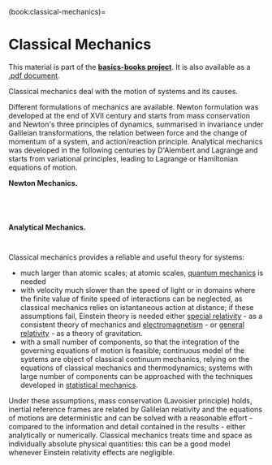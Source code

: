 (book:classical-mechanics)=
# Classical Mechanics

This material is part of the [**basics-books project**](https://basics2022.github.io/bbooks). It is also available as a [.pdf document](_build/latex/book.pdf).

Classical mechanics deal with the motion of systems and its causes. 

Different formulations of mechanics are available. Newton formulation was developed at the end of XVII century and starts from mass conservation and Newton's three principles of dynamics, summarised in invariance under Galileian transformations, the relation between force and the change of momentum of a system, and action/reaction principle. Analytical mechanics was developed in the following centuries by D'Alembert and Lagrange and starts from variational principles, leading to Lagrange or Hamiltonian equations of motion.

**Newton Mechanics.**
```{dropdown} [Kinematics](classical-mechanics:kinematics)
```
```{dropdown} [Actions](classical-mechanics:actions)
```
```{dropdown} [Inertia](classical-mechanics:inertia)
```
```{dropdown} [Dynamics](classical-mechanics:dynamics)
```

**Analytical Mechanics.**
```{dropdown} [Lagrangian Mechanics](classical-mechanics:lagrange)
```
```{dropdown} [Hamiltonian Mechanics](classical-mechanics:hamilton)
```


Classical mechanics provides a reliable and useful theory for systems:
- much larger than atomic scales; at atomic scales, [quantum mechanics](https://basics2022.github.io/bbooks-physics-modern/ch/quantum-mechanics/intro.html) is needed
- with velocity much slower than the speed of light or in domains where the finite value of finite speed of interactions can be neglected, as classical mechanics relies on istantaneous action at distance; if these assumptions fail, Einstein theory is needed either [special relativity](https://basics2022.github.io/bbooks-physics-modern/ch/relativity-special/intro.html) - as a consistent theory of mechanics and [electromagnetism](https://basics2022.github.io/bbooks-physics-electromagnetism/intro.html) - or [general relativity](https://basics2022.github.io/bbooks-physics-modern/ch/relativity-general/intro.html) - as a theory of gravitation.
- with a small number of components, so that the integration of the governing equations of motion is feasible; continuous model of the systems are object of classical continuum mechanics, relying on the equations of classical mechanics and thermodynamics; systems with large number of components can be approached with the techniques developed in [statistical mechanics](https://basics2022.github.io/bbooks-physics-modern/ch/statistical-mechanics/intro.html).

Under these assumptions, mass conservation (Lavoisier principle) holds, inertial reference frames are related by Galileian relativity and the equations of motions are deterministic and can be solved with a reasonable effort - compared to the information and detail contained in the results - either analytically or numerically.
Classical mechanics treats time and space as individually absolute physical quantities: this can be a good model whenever Einstein relativity effects are negligible.


<!--
**Introduzione.**
- la meccanica si occupa della descrizione del moto dei sistemi e delle sue cause.
- lo sviluppo della teoria può essere riassunto in due parti: la prima formulazione di Newton nel XVII secolo, accompagnata allo sviluppo del calcolo infinitesimale; le riformulazioni "geometriche" di Lagrange e Hamilton, con lo sviluppo del calcolo delle variazioni;
- i *Principi* di Newton (*Philosophiae Naturalis Mathematica Principia*) concentono i concetti e i modelli necessari per formulare i principi della meccanica e sviluppare la teoria: partendo dalle definizioni di spazio, tempo (per lui assoluti), massa (per Lavoisier, costante), quantità di moto e forza, Newton formula i principi della meccanica classica; gli strumenti matematici del **calcolo infinitesimale** da lui congeniati, permettono a Newton di sviluppare la teoria;
- in questo lavoro, Newton formula la **legge di gravitazione universale**, riconoscendo la gravita come causa unica del moto dei corpi celesti e della caduta dei gravi sulla Terra. Questa legge, insieme alle equazioni della meccanica sviluppate gli permettono di dimostrare le leggi di Keplero
- nel secolo successivo a Parigi (**todo** riferimenti storici?), l'opera di D'Alembert e, soprattutto, Lagrange permette una riformulazione "geometrica" (**todo** spiegare) delle leggi della meccanica, usando gli strumenti del **calcolo della variazioni**; qualche anno dopo segue la riformulazione di Hamitlon; nonostante queste riformulazioni forniscano una teoria equivalente alla teoria di Newton, e non permettano di risolvere nuovi problemi in meccanica classica, esse forniscono un approccio moderno e comodo, che semplifica la scrittura delle equazioni che governano il moto dei sistemi, e che viene usato come base nella fisica moderna per l'approccio alle nuove discipline, come la meccanica quantistica. 

**Argomenti**
- Meccanica di Newton:
  - cinematica
  - azioni
  - inerzia
  - dinamica

- Meccanica analitica
  - formualzione di Lagrange
  - formulazione di Hamilton

**Pre-requisiti**: ... <br>
**Livello**: università <br>
**Altro...**:
-->

<!--
## Meccanica newtoniana
## Meccanica analitica

```{tableofcontents}
```
-->

